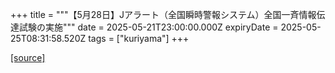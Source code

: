 +++
title = """【5月28日】Jアラート（全国瞬時警報システム）全国一斉情報伝達試験の実施"""
date = 2025-05-21T23:00:00.000Z
expiryDate = 2025-05-25T08:31:58.520Z
tags = ["kuriyama"]
+++


[[source]](https://www.town.kuriyama.hokkaido.jp/site/bousai/31925.html)
